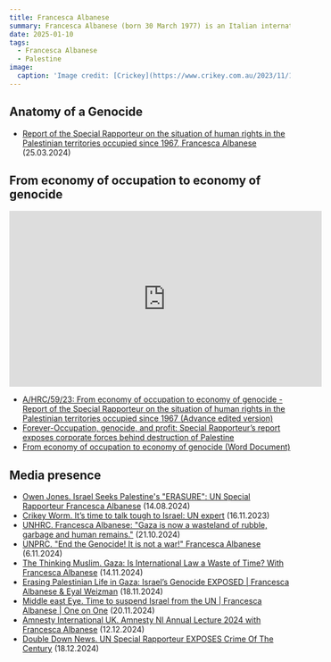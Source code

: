 ```yaml
---
title: Francesca Albanese
summary: Francesca Albanese (born 30 March 1977) is an Italian international lawyer and academic.On 1 May 2022, she was appointed United Nations (UN) Special Rapporteur on the occupied Palestinian territories for a three-year term. She is the first woman to hold the position. 
date: 2025-01-10
tags:
  - Francesca Albanese
  - Palestine
image:
  caption: 'Image credit: [Crickey](https://www.crikey.com.au/2023/11/16/francesca-albanese-un-expert-israel-gaza/)'
---
```




## Anatomy of a Genocide

- [Report of the Special Rapporteur on the situation of human rights in the Palestinian territories occupied since 1967, Francesca Albanese](https://www.ohchr.org/sites/default/files/documents/hrbodies/hrcouncil/sessions-regular/session55/advance-versions/a-hrc-55-73-auv.pdf) (25.03.2024)


## From economy of occupation to economy of genocide

<iframe width="560" height="315" src="https://www.youtube.com/embed/nQG32hBQD7Q?si=CA4JBykQCxngejeu" title="YouTube video player" frameborder="0" allow="accelerometer; autoplay; clipboard-write; encrypted-media; gyroscope; picture-in-picture; web-share" referrerpolicy="strict-origin-when-cross-origin" allowfullscreen></iframe>

- [A/HRC/59/23: From economy of occupation to economy of genocide - Report of the Special Rapporteur on the situation of human rights in the Palestinian territories occupied since 1967 (Advance edited version)](https://www.ohchr.org/en/documents/country-reports/ahrc5923-economy-occupation-economy-genocide-report-special-rapporteur)
- [Forever-Occupation, genocide, and profit: Special Rapporteur’s report exposes corporate forces behind destruction of Palestine](https://www.ohchr.org/en/press-releases/2025/07/forever-occupation-genocide-and-profit-special-rapporteurs-report-exposes)
- [From economy of occupation to economy of genocide (Word Document)](https://www.ohchr.org/sites/default/files/documents/hrbodies/hrcouncil/sessions-regular/session59/advance-version/a-hrc-59-23-aev.pdf)




## Media presence

- [Owen Jones. Israel Seeks Palestine's "ERASURE": UN Special Rapporteur Francesca Albanese](https://www.youtube.com/watch?v=by7g67r-4iE) (14.08.2024)
- [Crikey Worm. It’s time to talk tough to Israel: UN expert](https://www.crikey.com.au/2023/11/16/francesca-albanese-un-expert-israel-gaza/) (16.11.2023)
 - [UNHRC. Francesca Albanese: "Gaza is now a wasteland of rubble, garbage and human remains."](https://www.youtube.com/watch?v=jFDhwmsToqA) (21.10.2024)
 - [UNPRC. "End the Genocide! It is not a war!" Francesca Albanese](https://www.youtube.com/watch?v=ec80Rn5kdgI) (6.11.2024)
 - [The Thinking Muslim. Gaza: Is International Law a Waste of Time? With Francesca Albanese](https://www.youtube.com/watch?v=6oTS1EE0hWY) (14.11.2024)
 - [Erasing Palestinian Life in Gaza: Israel’s Genocide EXPOSED | Francesca Albanese & Eyal Weizman](https://www.youtube.com/watch?v=8Ouu_ABYJGo) (18.11.2024)
- [Middle east Eye. Time to suspend Israel from the UN | Francesca Albanese | One on One](https://www.youtube.com/watch?v=evV9h7Jf99Q) (20.11.2024)
 - [Amnesty International UK. Amnesty NI Annual Lecture 2024 with Francesca Albanese](https://www.youtube.com/watch?v=cejiWIC-9KM) (12.12.2024)
- [Double Down News. UN Special Rapporteur EXPOSES Crime Of The Century](https://www.youtube.com/watch?v=Xd6bM0ETG-I) (18.12.2024)


